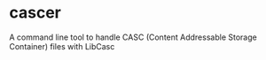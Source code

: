 # cascer
A command line tool to handle CASC (Content Addressable Storage Container) files with LibCasc
